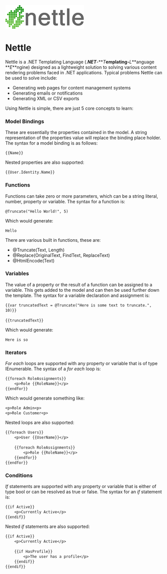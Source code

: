 ![Alt text](Logo.png "Nettle")

# Nettle
Nettle is a .NET Templating Language (.**_NET_**-**_T_**emplating-**_L_**anguage **_E_**ngine) designed as a lightweight solution to solving various content rendering problems faced in .NET applications. Typical problems Nettle can be used to solve include:

- Generating web pages for content management systems
- Generating emails or notifications
- Generating XML or CSV exports

Using Nettle is simple, there are just 5 core concepts to learn:

### Model Bindings
These are essentially the properties contained in the model. A string representation of the properties value will replace the binding place holder. The syntax for a model binding is as follows:

```
{{Name}}
```

Nested properties are also supported:

```
{{User.Identity.Name}}
```

### Functions

Functions can take zero or more parameters, which can be a string literal, number, property or variable. The syntax for a function is:

```
@Truncate("Hello World!", 5)
```

Which would generate:

```
Hello
```

There are various built in functions, these are:

- @Truncate(Text, Length)
- @Replace(OriginalText, FindText, ReplaceText)
- @HtmlEncode(Text)

### Variables

The value of a property or the result of a function can be assigned to a variable. This gets added to the model and can then be used further down the template. The syntax for a variable declaration and assignment is:

```
{{var truncatedText = @Truncate("Here is some text to truncate.", 10)}}

{{truncatedText}}
```

Which would generate:

```
Here is so
```

### Iterators

_For each_ loops are supported with any property or variable that is of type IEnumerable. The syntax of a _for each_ loop is:

```
{{foreach RoleAssignments}}
	<p>Role {{RoleName}}</p>
{{endfor}}
```

Which would generate something like:

```
<p>Role Admin<p>
<p>Role Customer<p>
```

Nested loops are also supported:

```
{{foreach Users}}
	<p>User {{UserName}}</p>

	{{foreach RoleAssignments}}
		<p>Role {{RoleName}}</p>
	{{endfor}}
{{endfor}}
```

### Conditions

_If_ statements are supported with any property or variable that is either of type bool or can be resolved as true or false. The syntax for an _if_ statement is:

```
{{if Active}}
	<p>Currently Active</p>
{{endif}}
```

Nested _if_ statements are also supported:

```
{{if Active}}
	<p>Currently Active</p>
	
	{{if HasProfile}}
		<p>The user has a profile</p>
	{{endif}}
{{endif}}
```
